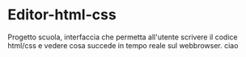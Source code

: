 # Editor-html-css
Progetto scuola, interfaccia che permetta all'utente scrivere il codice html/css e vedere cosa succede in tempo reale sul webbrowser.
ciao
